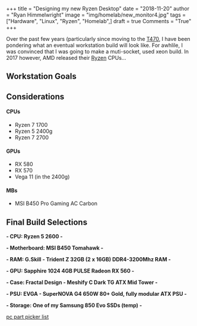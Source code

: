 +++
title  = "Designing my new Ryzen Desktop"
date   = "2018-11-20"
author = "Ryan Himmelwright"
image  = "img/homelab/new_monitor4.jpg"
tags   = ["Hardware", "Linux", "Ryzen", "Homelab",]
draft  = true
Comments = "True"
+++

Over the past few years (particularly since moving to the [T470](../my-t470/), I have been pondering what an eventual workstation build will look like. For awhlile, I was convinced that I was going to make a muti-socket, used xeon build. In 2017 however, AMD released their [Ryzen](https://en.wikipedia.org/wiki/Ryzen) CPUs...

<!--more-->

## Workstation Goals

## Considerations

#### CPUs
- Ryzen 7 1700
- Ryzen 5 2400g
- Ryzen 7 2700

#### GPUs
- RX 580
- RX 570
- Vega 11 (in the 2400g)

#### MBs
- MSI B450 Pro Gaming AC Carbon

## Final Build Selections

**- CPU: Ryzen 5 2600 -**

**- Motherboard: MSI B450 Tomahawk -**

**- RAM: G.Skill - Trident Z 32GB (2 x 16GB) DDR4-3200Mhz RAM -**

**- GPU: Sapphire 1024 4GB PULSE Radeon RX 560 -**

**- Case: Fractal Design - Meshify C Dark TG ATX Mid Tower -**

**- PSU: EVGA - SuperNOVA G4 650W 80+ Gold, fully modular ATX PSU -**

**- Storage: One of my Samsung 850 Evo SSDs (temp) -**

[pc part picker
list](https://pcpartpicker.com/user/himmelwr/saved/#view=MhbcYJ)
